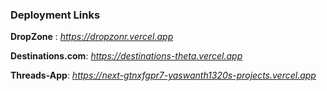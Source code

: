 ### Deployment Links
**DropZone** :
*https://dropzonr.vercel.app*

**Destinations.com**:
*https://destinations-theta.vercel.app*

**Threads-App**:
*https://next-gtnxfgpr7-yaswanth1320s-projects.vercel.app*
